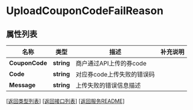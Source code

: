 # UploadCouponCodeFailReason

## 属性列表

名称 | 类型 | 描述 | 补充说明
------------ | ------------- | ------------- | -------------
**CouponCode** | **string** | 商户通过API上传的券code | 
**Code** | **string** | 对应券code上传失败的错误码 | 
**Message** | **string** | 上传失败的错误信息描述 | 

[\[返回类型列表\]](README.md#类型列表)
[\[返回接口列表\]](README.md#接口列表)
[\[返回服务README\]](README.md)


